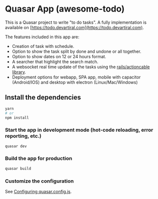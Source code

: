 # Quasar App (awesome-todo)

This is a Quasar project to write "to do tasks". A fully implementation is available on [https://todo.devartiral.com](https://todo.devartiral.com).

The features included in this app are:
- Creation of task with schedule.
- Option to show the task split by done and undone or all together.
- Option to show dates on 12 or 24 hours format.
- A searcher that highlight the search match.
- A websocket real time update of the tasks using the [rails/actioncable library](https://www.npmjs.com/package/@rails/actioncable).
- Deployment options for webapp, SPA app, mobile with capacitor (Android/IOS) and desktop with electron (Linux/Mac/Windows)

## Install the dependencies
```bash
yarn
# or
npm install
```

### Start the app in development mode (hot-code reloading, error reporting, etc.)
```bash
quasar dev
```


### Build the app for production
```bash
quasar build
```

### Customize the configuration
See [Configuring quasar.config.js](https://v2.quasar.dev/quasar-cli-webpack/quasar-config-js).
